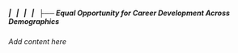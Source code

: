 ##### |   |   |   |   ├── Equal Opportunity for Career Development Across Demographics

*Add content here*